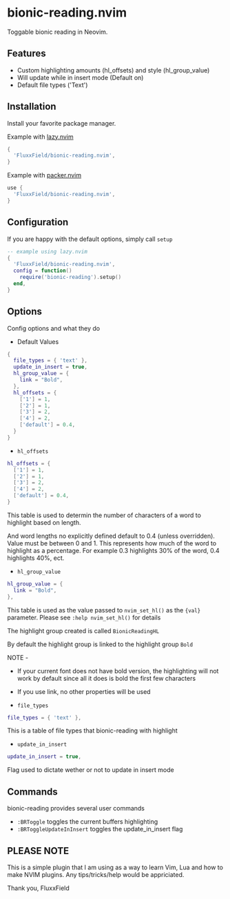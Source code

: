 # bionic-reading.nvim

Toggable bionic reading in Neovim.

## Features
 - Custom highlighting amounts (hl_offsets) and style (hl_group_value)
 - Will update while in insert mode (Default on)
 - Default file types ('Text')

## Installation

Install your favorite package manager.

Example with [lazy.nvim](https://github.com/folke/lazy.nvim)

```lua
{
  'FluxxField/bionic-reading.nvim',
}
```

Example with [packer.nvim](https://github.com/wbthomason/packer.nvim)

```lua
use {
  'FluxxField/bionic-reading.nvim',
}
```

## Configuration

If you are happy with the default options, simply call `setup`

```lua
-- example using lazy.nvim
{
  'FluxxField/bionic-reading.nvim',
  config = function()
    require('bionic-reading').setup()
  end,
}
```

## Options

Config options and what they do

- Default Values 
```lua
{
  file_types = { 'text' },
  update_in_insert = true,
  hl_group_value = {
    link = "Bold",
  },
  hl_offsets = {
    ['1'] = 1,
    ['2'] = 1,
    ['3'] = 2,
    ['4'] = 2,
    ['default'] = 0.4,
  }
}
```

 - `hl_offsets`

```lua
hl_offsets = {
  ['1'] = 1,
  ['2'] = 1,
  ['3'] = 2,
  ['4'] = 2,
  ['default'] = 0.4,
}
```

This table is used to determin the number of characters of a word to highlight based on length.

And word lengths no explicitly defined default to 0.4 (unless overridden). Value must be between 0 and 1.
This represents how much of the word to highlight as a percentage. For example 0.3 highlights 30% of the word,
0.4 highlights 40%, ect.

- `hl_group_value`

```lua
hl_group_value = {
  link = "Bold",
},
```

This table is used as the value passed to `nvim_set_hl()` as the `{val}` parameter.
Please see `:help nvim_set_hl()` for details

The highlight group created is called `BionicReadingHL`

By default the highlight group is linked to the highlight group `Bold`

NOTE -
- If your current font does not have bold version, the highlighting will not work by default
  since all it does is bold the first few characters
- If you use link, no other properties will be used

- `file_types`

```lua
file_types = { 'text' },
```

This is a table of file types that bionic-reading with highlight

- `update_in_insert`

```lua
update_in_insert = true,
```

Flag used to dictate wether or not to update in insert mode

## Commands

bionic-reading provides several user commands

- `:BRToggle` toggles the current buffers highlighting
- `:BRToggleUpdateInInsert` toggles the update_in_insert flag

## PLEASE NOTE

This is a simple plugin that I am using as a way to learn Vim, Lua and how to make NVIM plugins. Any tips/tricks/help would be appriciated.

Thank you,
FluxxField
